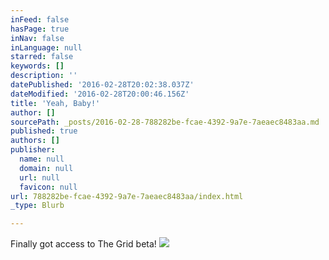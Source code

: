 ```yaml
---
inFeed: false
hasPage: true
inNav: false
inLanguage: null
starred: false
keywords: []
description: ''
datePublished: '2016-02-28T20:02:38.037Z'
dateModified: '2016-02-28T20:00:46.156Z'
title: 'Yeah, Baby!'
author: []
sourcePath: _posts/2016-02-28-788282be-fcae-4392-9a7e-7aeaec8483aa.md
published: true
authors: []
publisher:
  name: null
  domain: null
  url: null
  favicon: null
url: 788282be-fcae-4392-9a7e-7aeaec8483aa/index.html
_type: Blurb

---
```

Finally got access to The Grid beta! ![](https://s3-us-west-2.amazonaws.com/the-grid-img/p/b59f99cbd19c66a88c5e6c77bcc0730ae5a49d75.jpg)